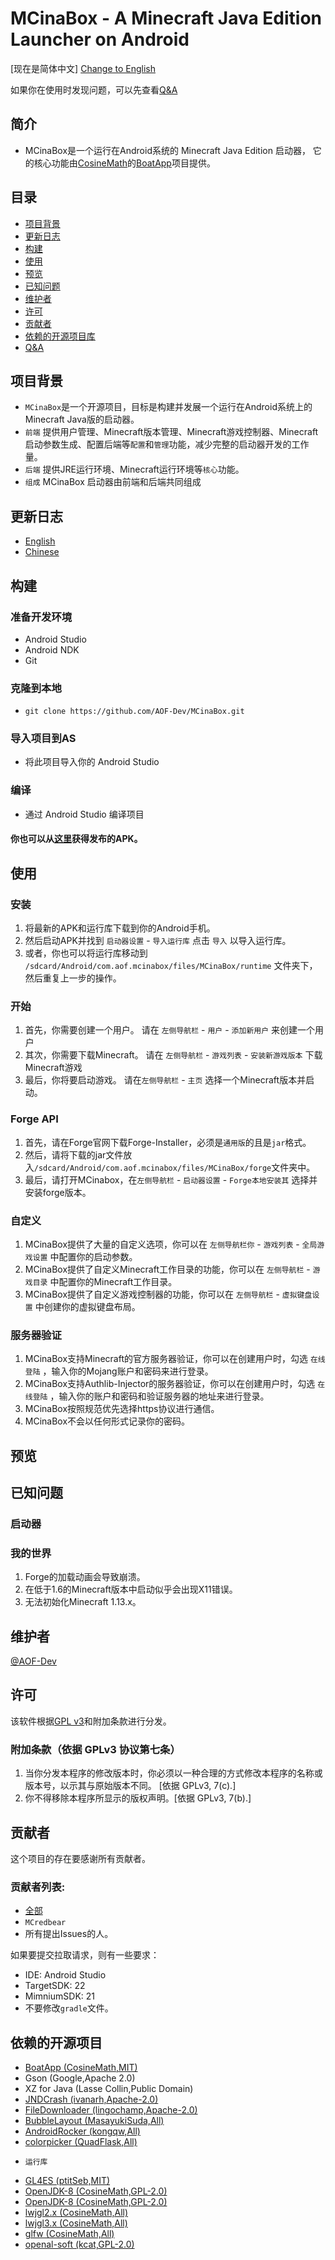 # MCinaBox - A Minecraft Java Edition Launcher on Android
[现在是简体中文] [Change to English](./README.md)</br>

如果你在使用时发现问题，可以先查看[Q&A](./Q&A.md)

## 简介
- MCinaBox是一个运行在Android系统的 Minecraft Java Edition 启动器， 它的核心功能由[CosineMath](https://github.com/CosineMath)的[BoatApp](https://github.com.AOF-Dev/BoatApp)项目提供。

## 目录
- [项目背景](#项目背景)
- [更新日志](#更新日志)
- [构建](#构建)
- [使用](#使用)
- [预览](#预览)
- [已知问题](#已知问题)
- [维护者](#维护者)
- [许可](#许可)
- [贡献者](#贡献者)
- [依赖的开源项目库](#依赖的开源项目)
- [Q&A](./Q&A.md)

## 项目背景
- `MCinaBox`是一个开源项目，目标是构建并发展一个运行在Android系统上的Minecraft Java版的启动器。
- `前端` 提供用户管理、Minecraft版本管理、Minecraft游戏控制器、Minecraft启动参数生成、配置后端等`配置`和`管理`功能，减少完整的启动器开发的工作量。
- `后端` 提供JRE运行环境、Minecraft运行环境等`核心`功能。
- `组成` MCinaBox 启动器由前端和后端共同组成

## 更新日志
- [English](./CHANGELOG.md)
- [Chinese](./CHANGELOG_zh-cn.md)

## 构建

### 准备开发环境
- Android Studio
- Android NDK
- Git

### 克隆到本地
- ```git clone https://github.com/AOF-Dev/MCinaBox.git ```

### 导入项目到AS
- 将此项目导入你的 Android Studio

### 编译
- 通过 Android Studio 编译项目

#### 你也可以从[这里](https://github.com/AOF-Dev/MCinaBox/releases)获得发布的APK。

## 使用

### 安装
1. 将最新的APK和运行库下载到你的Android手机。
2. 然后启动APK并找到 `启动器设置` - `导入运行库` 点击 `导入` 以导入运行库。
3. 或者，你也可以将运行库移动到 `/sdcard/Android/com.aof.mcinabox/files/MCinaBox/runtime` 文件夹下，然后重复上一步的操作。

### 开始
1. 首先，你需要创建一个用户。 请在 `左侧导航栏` - `用户` - `添加新用户` 来创建一个用户
2. 其次，你需要下载Minecraft。 请在 `左侧导航栏` - `游戏列表` - `安装新游戏版本` 下载Minecraft游戏
3. 最后，你将要启动游戏。 请在`左侧导航栏` - `主页` 选择一个Minecraft版本并启动。

### Forge API
1. 首先，请在Forge官网下载Forge-Installer，必须是`通用版`的且是`jar`格式。
2. 然后，请将下载的jar文件放入`/sdcard/Android/com.aof.mcinabox/files/MCinaBox/forge`文件夹中。
3. 最后，请打开MCinabox，在`左侧导航栏` - `启动器设置` - `Forge本地安装其` 选择并安装forge版本。

### 自定义
1. MCinaBox提供了大量的自定义选项，你可以在 `左侧导航栏你` - `游戏列表` - `全局游戏设置` 中配置你的启动参数。
2. MCinaBox提供了自定义Minecraft工作目录的功能，你可以在 `左侧导航栏` - `游戏目录` 中配置你的Minecraft工作目录。
3. MCinaBox提供了自定义游戏控制器的功能，你可以在 `左侧导航栏` - `虚拟键盘设置` 中创建你的虚拟键盘布局。

### 服务器验证
1. MCinaBox支持Minecraft的官方服务器验证，你可以在创建用户时，勾选 `在线登陆` ，输入你的Mojang账户和密码来进行登录。
2. MCinaBox支持Authlib-Injector的服务器验证，你可以在创建用户时，勾选 `在线登陆` ，输入你的账户和密码和验证服务器的地址来进行登录。
3. MCinaBox按照规范优先选择https协议进行通信。
4. MCinaBox不会以任何形式记录你的密码。

## 预览

## 已知问题

### 启动器

### 我的世界
1. Forge的加载动画会导致崩溃。
2. 在低于1.6的Minecraft版本中启动似乎会出现X11错误。
3. 无法初始化Minecraft 1.13.x。

## 维护者
[@AOF-Dev](https://github.com/AOF-Dev)

## 许可
该软件根据[GPL v3](https://www.gnu.org/licenses/gpl-3.0.html)和附加条款进行分发。
### 附加条款（依据 GPLv3 协议第七条）
1. 当你分发本程序的修改版本时，你必须以一种合理的方式修改本程序的名称或版本号，以示其与原始版本不同。 [依据 GPLv3, 7(c).]
2. 你不得移除本程序所显示的版权声明。[依据 GPLv3, 7(b).]

## 贡献者
这个项目的存在要感谢所有贡献者。

### 贡献者列表:
- [全部](https://github.com/longjunyu2/MCinaBox/graphs/contributors)
- `MCredbear`
- 所有提出Issues的人。


如果要提交拉取请求，则有一些要求：
* IDE: Android Studio
* TargetSDK: 22
* MimniumSDK: 21
* 不要修改`gradle`文件。

## 依赖的开源项目
* [BoatApp (CosineMath,MIT)](https://github.com/CosineMath/BoatApp)
* Gson (Google,Apache 2.0)
* XZ for Java (Lasse Collin,Public Domain)
* [JNDCrash (ivanarh,Apache-2.0)](https://github.com/ivanarh/jndcrash)
* [FileDownloader (lingochamp,Apache-2.0)](https://github.com/lingochamp/FileDownloader)
* [BubbleLayout (MasayukiSuda,All)](https://github.com/MasayukiSuda/BubbleLayout)
* [AndroidRocker (kongqw,All)](https://github.com/kongqw/AndroidRocker)
* [colorpicker (QuadFlask,All)](https://github.com/QuadFlask/colorpicker)
- `运行库`
* [GL4ES (ptitSeb,MIT)](https://github.com/ptitSeb/gl4es)
* [OpenJDK-8 (CosineMath,GPL-2.0)](https://github.com/CosineMath/openjdk-jdk8u-aarch32-android)
* [OpenJDK-8 (CosineMath,GPL-2.0)](https://github.com/AOF-Dev/openjdk-aarch64-jdk8u-androidport)
* [lwjgl2.x (CosineMath,All)](https://github.com/CosineMath/lwjgl-boat)
* [lwjgl3.x (CosineMath,All)](https://github.com/CosineMath/lwjgl3-boat)
* [glfw (CosineMath,All)](https://github.com/CosineMath/glfw-boat)
* [openal-soft (kcat,GPL-2.0)](https://github.com/kcat/openal-soft)
